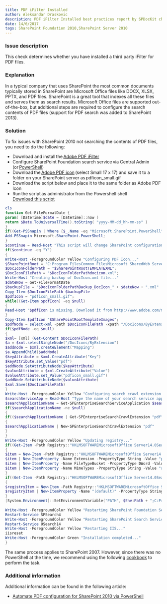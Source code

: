```yaml
---
title: PDF iFilter Installed
author: Aleksandar Draskovic
description: PDF iFilter Installed best practices report by SPDocKit check determines whether you have installed a third party iFilter for PDF files.
date: 14/6/2017
tags: SharePoint Foundation 2010,SharePoint Server 2010
---
```

### Issue description

This check determines whether you have installed a third party iFilter for PDF files.

### Explanation

In a typical company that uses SharePoint the most common documents typically stored in SharePoint are Microsoft Office files like DOCX, XLSX, PPTX, and PDF files. SharePoint is a great tool that indexes all these files and serves them as search results. Microsoft Office files are supported out-of-the-box, but additional steps are required to configure the search contents of PDF files (support for PDF search was added to SharePoint 2013).

### Solution

To fix issues with SharePoint 2010 not searching the contents of PDF files, you need to do the following:

* Download and install the [Adobe PDF iFilter](https://www.adobe.com/support/downloads/detail.jsp?ftpID=2611)
* Configure SharePoint Foundation search service via Central Admin (or [PowerShell](http://blog.falchionconsulting.com/index.php/2010/04/starting-the-sharepoint-2010-foundation-search-service-using-powershell/))
* Download the [Adobe PDF icon](http://www.adobe.com/misc/linking.html) (select Small 17 x 17) and save it to a folder on your SharePoint server as pdficon_small.gif
* Download the script below and place it to the same folder as Adobe PDF Icon
* Run the script as administrator from the Powershell shell    
[Download this script](#internal/_assets/Configure-iFilter-SharePoint.zip)

```powershell
cls
function Get-FileFormatDate {
param( [DateTime]$date = [DateTime]::now )
return $Date.ToUniversalTime().toString( "yyyy-MM-dd_hh-mm-ss" )
}
if((Get-PSSnapin | Where {$_.Name -eq "Microsoft.SharePoint.PowerShell"}) -eq $null) {
Add-PSSnapin Microsoft.SharePoint.PowerShell;
}
$continue = Read-Host "This script will change SharePoint configuration files, registry and will restart your IIS! Would you like to continue (Y/N)"
if($continue -eq "Y")
{
Write-Host -ForegroundColor Yellow "Configuring PDF Icon..."
$SharePointRoot = "C:Program FilesCommon FilesMicrosoft SharedWeb Server Extensions14";
$DocIconFolderPath = "$SharePointRootTEMPLATEXML";
$DocIconFilePath = "$DocIconFolderPathdocicon.xml";
Write-Host "Creating backup of DocIcon.xml file..."
$dateNow = Get-FileFormatDate
$backupFile = "$DocIconFolderPathBackup_DocIcon_" + $dateNow + ".xml"
Copy-Item $DocIconFilePath $backupFile
$pdfIcon = "pdficon_small.gif";
while((Get-Item $pdfIcon) -eq $null)
{
Read-Host "$pdfIcon is missing. Download it from http://www.adobe.com/misc/linking.html and place it to this folder. Press any key to continue...";
}
Copy-Item $pdfIcon "$SharePointRootTemplateImages";
$pdfNode = select-xml -path $DocIconFilePath -xpath "/DocIcons/ByExtension/Mapping[@Key='pdf']" | select-object -expandProperty Node
if($pdfNode -eq $null)
{
$xml= [xml] (Get-Content $DocIconFilePath)
$a = $xml.selectSingleNode("/DocIcons/ByExtension")
$addnode = $xml.createElement("Mapping")
$a.AppendChild($addNode)
$keyAttribute = $xml.CreateAttribute("Key")
$keyAttribute.set_Value("pdf")
$addNode.SetAttributeNode($keyAttribute)
$valueAttribute = $xml.CreateAttribute("Value")
$valueAttribute.set_Value("pdficon_small.gif")
$addNode.SetAttributeNode($valueAttribute)
$xml.Save($DocIconFilePath)
}
Write-Host -ForegroundColor Yellow "Configuring search crawl extension..."
$searchServiceApp = Read-Host "Type the name of your search service application (e.g. Search Service Application)"
$searchApplicationName = Get-SPEnterpriseSearchServiceApplication $searchServiceApp
if($searchApplicationName -ne $null)
{
if(($searchApplicationName | Get-SPEnterpriseSearchCrawlExtension "pdf") -eq $null)
{
$searchApplicationName | New-SPEnterpriseSearchCrawlExtension "pdf"
}
}
Write-Host -ForegroundColor Yellow "Updating registry..."
if((Get-Item -Path Registry::"HKLMSOFTWAREMicrosoftOffice Server14.0SearchSetupFilters.pdf") -eq $null)
{
$item = New-Item -Path Registry::"HKLMSOFTWAREMicrosoftOffice Server14.0SearchSetupFilters.pdf"
$item | New-ItemProperty -Name Extension -PropertyType String -Value "pdf"
$item | New-ItemProperty -Name FileTypeBucket -PropertyType DWord -Value 1
$item | New-ItemProperty -Name MimeTypes -PropertyType String -Value "application/pdf"
}
if((Get-Item -Path Registry::"HKLMSOFTWAREMicrosoftOffice Server14.0SearchSetupContentIndexCommonFiltersExtension.pdf") -eq $null)
{
$registryItem = New-Item -Path Registry::"HKLMSOFTWAREMicrosoftOffice Server14.0SearchSetupContentIndexCommonFiltersExtension.pdf";
$registryItem | New-ItemProperty -Name "(default)" -PropertyType String -Value "{E8978DA6-047F-4E3D-9C78-CDBE46041603}"
}
[System.Environment]::SetEnvironmentVariable("PATH", $Env:Path + ";C:Program FilesAdobeAdobe PDF iFilter 9 for 64-bit platformsbin", "Machine")
 
Write-Host -ForegroundColor Yellow "Restarting SharePoint Foundation Search Service..."
Restart-Service SPSearch4
Write-Host -ForegroundColor Yellow "Restarting SharePoint Search Service..."
Restart-Service OSearch14
Write-Host -ForegroundColor Yellow "Restarting IIS..."
iisreset
Write-Host -ForegroundColor Green "Installation completed..."
}
```

The same process applies to SharePoint 2007. However, since there was no PowerShell at the time, we recommend using the following [cookbook](http://www.adobe.com/special/acrobat/configuring_pdf_ifilter_for_ms_sharepoint_2007.pdf) to perform the task.

### Additional information

Additional information can be found in the following article:

* [Automate PDF configuration for SharePoint 2010 via PowerShell](http://www.sharepointusecases.com/2011/02/automate-pdf-configuration-for-sharepoint-2010-via-powershell/)
